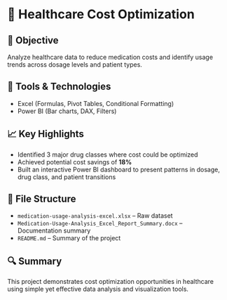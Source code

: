 # 💊 Healthcare Cost Optimization

## 🧠 Objective
Analyze healthcare data to reduce medication costs and identify usage trends across dosage levels and patient types.

## 🔧 Tools & Technologies
- Excel (Formulas, Pivot Tables, Conditional Formatting)
- Power BI (Bar charts, DAX, Filters)

## 📈 Key Highlights
- Identified 3 major drug classes where cost could be optimized
- Achieved potential cost savings of **18%**
- Built an interactive Power BI dashboard to present patterns in dosage, drug class, and patient transitions

## 📂 File Structure
- `medication-usage-analysis-excel.xlsx` – Raw dataset
- `Medication-Usage-Analysis_Excel_Report_Summary.docx` – Documentation summary
- `README.md` – Summary of the project

## 🔍 Summary
This project demonstrates cost optimization opportunities in healthcare using simple yet effective data analysis and visualization tools.
